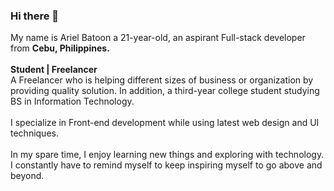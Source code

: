 ### Hi there 👋

<!--
**arielbatoon09/arielbatoon09** is a ✨ _special_ ✨ repository because its `README.md` (this file) appears on your GitHub profile. -->

My name is Ariel Batoon a 21-year-old, an aspirant Full-stack developer from <strong>Cebu, Philippines.</strong>
<br><br><strong>Student | Freelancer</strong>
<br>A Freelancer who is helping different sizes of business or organization by providing quality solution. In addition, a third-year college student studying BS in Information Technology. 
<br><br>I specialize in Front-end development while using latest web design and UI techniques.
<br><br>In my spare time, I enjoy learning new things and exploring with technology. I constantly have to remind myself to keep inspiring myself to go above and beyond.
